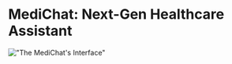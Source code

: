 # MediChat: Next-Gen Healthcare Assistant

!["The MediChat's Interface"](https://github.com/Vickey-VJ/Healthcare-ChatBot/templates/image.png)
